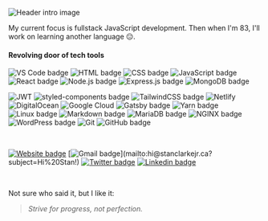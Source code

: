 ![Header intro image](https://user-images.githubusercontent.com/57962165/113486056-db3e1080-947e-11eb-9a3a-32574160acfd.png?raw=true)

My current focus is fullstack JavaScript development. Then when I'm 83, I'll work on learning another language 😑.

#### Revolving door of tech tools

![VS Code badge](https://img.shields.io/badge/-VS%20Code-007acc?style=for-the-badge&logo=Visual-Studio-Code&logoColor=white)
![HTML badge](https://img.shields.io/badge/-HTML-e34f26?style=for-the-badge&logo=HTML5&logoColor=white)
![CSS badge](https://img.shields.io/badge/-CSS-1572b6?style=for-the-badge&logo=CSS3&logoColor=white)
![JavaScript badge](https://img.shields.io/badge/-JavaScript-f7df1e?style=for-the-badge&logo=JavaScript&logoColor=black)
![React badge](https://img.shields.io/badge/-React-61dafb?style=for-the-badge&logo=React&logoColor=black)
![Node.js badge](https://img.shields.io/badge/-Node.js-339933?style=for-the-badge&logo=Node.js&logoColor=white)
![Express.js badge](https://img.shields.io/badge/Express.js-404D59?style=for-the-badge)
![MongoDB badge](https://img.shields.io/badge/MongoDB-4EA94B?style=for-the-badge&logo=mongodb&logoColor=white)
<!-- ![Firebase](https://img.shields.io/badge/firebase-%23039BE5.svg?style=for-the-badge&logo=firebase) -->
<!-- ![Redux badge](https://img.shields.io/badge/Redux-593D88?style=for-the-badge&logo=redux&logoColor=white) -->
![JWT](https://img.shields.io/badge/JWT-black?style=for-the-badge&logo=JSON%20web%20tokens)
![styled-components badge](https://img.shields.io/badge/-styled--components-db7093?style=for-the-badge&logo=styled-components&logoColor=white)
![TailwindCSS badge](https://img.shields.io/badge/Tailwind_CSS-38B2AC?style=for-the-badge&logo=tailwind-css&logoColor=white)
![Netlify](https://img.shields.io/badge/netlify-%23000000.svg?style=for-the-badge&logo=netlify&logoColor=#00C7B7)
![DigitalOcean](https://img.shields.io/badge/DigitalOcean-%230167ff.svg?style=for-the-badge&logo=digitalOcean&logoColor=white)
![Google Cloud](https://img.shields.io/badge/GoogleCloud-%234285F4.svg?style=for-the-badge&logo=google-cloud&logoColor=white)
![Gatsby badge](https://img.shields.io/badge/-Gatsby-663399?style=for-the-badge&logo=Gatsby&logoColor=white)
![Yarn badge](https://img.shields.io/badge/-Yarn-2c8ebb?style=for-the-badge&logo=Yarn&logoColor=white)
![Linux badge](https://img.shields.io/badge/-Linux-fcc624?style=for-the-badge&logo=Linux&logoColor=black)
![Markdown badge](https://img.shields.io/badge/-Markdown-000?style=for-the-badge&logo=Markdown&logoColor=white)
![MariaDB badge](https://img.shields.io/badge/-MariaDB-003545?style=for-the-badge&logo=MariaDB&logoColor=white)
![NGINX badge](https://img.shields.io/badge/-NGINX-009369?style=for-the-badge&logo=NGINX&logoColor=white)
![WordPress badge](https://img.shields.io/badge/-WordPress-21759b?style=for-the-badge&logo=WordPress&logoColor=white)
![Git](https://img.shields.io/badge/git-%23F05033.svg?style=for-the-badge&logo=git&logoColor=white)
![GitHub badge](https://img.shields.io/badge/-GitHub-181717?style=for-the-badge&logo=GitHub&logoColor=white)
<!-- ![Google badge](https://img.shields.io/badge/-Google-4285f4?style=for-the-badge&logo=Google&logoColor=white) -->
<!-- ![Vercel badge](https://img.shields.io/badge/-Vercel-000?style=for-the-badge&logo=Vercel&logoColor=white) -->
<!-- ![GraphQL badge](https://img.shields.io/badge/-Graph%20QL-e10098?style=for-the-badge&logo=GraphQL&logoColor=white) -->
<!-- ![Shopify badge](https://img.shields.io/badge/shopify-8DB543?style=for-the-badge&logo=Shopify&logoColor=white)-->
<!-- ![Figma](https://img.shields.io/badge/figma-%23F24E1E.svg?style=for-the-badge&logo=figma&logoColor=white) -->

<br/>

[![Website badge](https://img.shields.io/badge/-stanclarkejr.ca-4285f4?style=social&logo=Google-Chrome&link=https://stanclarkejr.ca)](https://stanclarkejr.ca)
[![Gmail badge](https://img.shields.io/badge/-hi-ea4335?style=social&logo=Gmail&link=mailto:hi@stanclarkejr.ca?subject=Hi%20Stan!)](mailto:hi@stanclarkejr.ca?subject=Hi%20Stan!)
[![Twitter badge](https://img.shields.io/badge/-@stanclarkejr-1ca0f1?style=social&logo=twitter&link=https://twitter.com/stanclarkejr)](https://twitter.com/stanclarkejr)
[![Linkedin badge](https://img.shields.io/badge/-Stan%20Clarke%2C%20Jr.-blue?style=social&logo=Linkedin&link=https://www.linkedin.com/in/stan-clarke-jr/)](https://www.linkedin.com/in/stan-clarke-jr/)

<br/>

Not sure who said it, but I like it:

> *Strive for progress, not perfection.*
